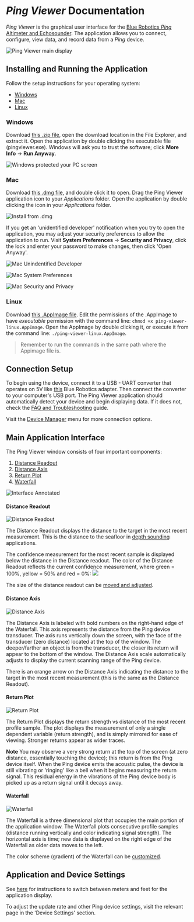 *Ping Viewer* Documentation
===========================

*Ping Viewer* is the graphical user interface for the [Blue Robotics *Ping* Altimeter and Echosounder](https://www.bluerobotics.com/store/sensors-sonars-cameras/sonar/ping-sonar-r2-rp/). The application allows you to connect, configure, view data, and record data from a *Ping* device.

![Ping Viewer main display](https://www.bluerobotics.com/wp-content/uploads/2019/01/ping-viewer-1.jpg)

## Installing and Running the Application

Follow the setup instructions for your operating system:

- [Windows](https://docs.bluerobotics.com/ping-viewer/#windows)
- [Mac](https://docs.bluerobotics.com/ping-viewer/#mac)
- [Linux](https://docs.bluerobotics.com/ping-viewer/#linux)

### Windows

Download [this .zip file](https://github.com/bluerobotics/ping-viewer/releases/download/stable/pingviewer_release.zip), open the download location in the File Explorer, and extract it. Open the application by double clicking the executable file (pingviewer.exe). Windows will ask you to trust the software; click **More Info** → **Run Anyway**.

![Windows protected your PC screen](./images/install/windows-protected-your-pc.png)

### Mac

Download [this .dmg file](https://github.com/bluerobotics/ping-viewer/releases/download/stable/pingviewer-release.dmg), and double click it to open. Drag the Ping Viewer application icon to your *Applications* folder. Open the application by double clicking the icon in your *Applications* folder.

![Install from .dmg](./images/install/mac-install-from-dmg.jpg)

If you get an 'unidentified developer' notification when you try to open the application, you may adjust your security preferences to allow the application to run. Visit **System Preferences** -> **Security and Privacy**, click the lock and enter your password to make changes, then click 'Open Anyway'.

![Mac Unindentified Developer](./images/install/mac-unidentified-developer.png)

![Mac System Preferences](./images/install/mac-system-preferences-annotated.png)

![Mac Security and Privacy](./images/install/mac-security-and-privacy-annotated.png)

### Linux

Download [this .AppImage file](https://github.com/bluerobotics/ping-viewer/releases/download/stable/pingviewer-x86_64.AppImage). Edit the permissions of the .AppImage to have _executable_ permission with the command line: `chmod +x ping-viewer-linux.AppImage`. Open the AppImage by double clicking it, or execute it from the command line: `./ping-viewer-linux.AppImage`.

> Remember to run the commands in the same path where the Appimage file is.

## Connection Setup

To begin using the device, connect it to a USB - UART converter that operates on 5V like [this](https://www.bluerobotics.com/store/comm-control-power/tether-interface/bluart-r1-rp/) Blue Robotics adapter. Then connect the converter to your computer's USB port. The Ping Viewer application should automatically detect your device and begin displaying data. If it does not, check the [FAQ and Troubleshooting](faq-and-troubleshooting.md) guide.

Visit the [Device Manager](device-manager.md) menu for more connection options.

## Main Application Interface

The Ping Viewer window consists of four important components:

1. [Distance Readout](#distance-readout)
2. [Distance Axis](#distance-axis)
3. [Return Plot](#return-plot)
4. [Waterfall](#waterfall)

![Interface Annotated](./images/viewer/annotated/interface-annotated.png)

#### Distance Readout

![Distance Readout](./images/viewer/distance-readout-closeup.png)

The Distance Readout displays the distance to the target in the most recent measurement. This is the distance to the seafloor in [depth sounding](https://en.wikipedia.org/wiki/Depth_sounding) applications.

The confidence measurement for the most recent sample is displayed below the distance in the Distance readout. The color of the Distance Readout reflects the current confidence measurement, where green = 100%, yellow = 50% and red = 0%: ![](./images/gradient-green-red.png)

The size of the distance readout can be [moved and adjusted](hotkeys-and-shortcuts.md#mouse-shortcuts).

#### Distance Axis

![Distance Axis](./images/viewer/distance-axis-closeup.png)

The Distance Axis is labeled with bold numbers on the right-hand edge of the Waterfall. This axis represents the distance from the Ping device transducer. The axis runs vertically down the screen, with the face of the transducer (zero distance) located at the top of the window. The deeper/farther an object is from the transducer, the closer its return will appear to the bottom of the window. The Distance Axis scale automatically adjusts to display the current scanning range of the Ping device.

There is an orange arrow on the Distance Axis indicating the distance to the target in the most recent measurement (this is the same as the Distance Readout).

#### Return Plot

![Return Plot](./images/viewer/return-plot-closeup.png)

The Return Plot displays the return strength vs distance of the most recent profile sample. The plot displays the measurement of only a single dependent variable (return strength), and is simply mirrored for ease of viewing. Stronger returns appear as wider traces.

**Note** You may observe a very strong return at the top of the screen (at zero distance, essentially touching the device); this return is from the Ping device itself. When the Ping device emits the acoustic pulse, the device is still vibrating or 'ringing' like a bell when it begins measuring the return signal. This residual energy in the vibrations of the Ping device body is picked up as a return signal until it decays away.

#### Waterfall

![Waterfall](./images/viewer/waterfall-closeup.png)

The Waterfall is a three dimensional plot that occupies the main portion of the application window. The Waterfall plots consecutive profile samples (distance running vertically and color indicating signal strength). The horizontal axis is time; new data is displayed on the right edge of the Waterfall as older data moves to the left.

The color scheme (gradient) of the Waterfall can be [customized](display-settings.md).

## Application and Device Settings

See [here](display-settings.md) for instructions to switch between meters and feet for the application display.

To adjust the update rate and other Ping device settings, visit the relevant page in the 'Device Settings' section.
